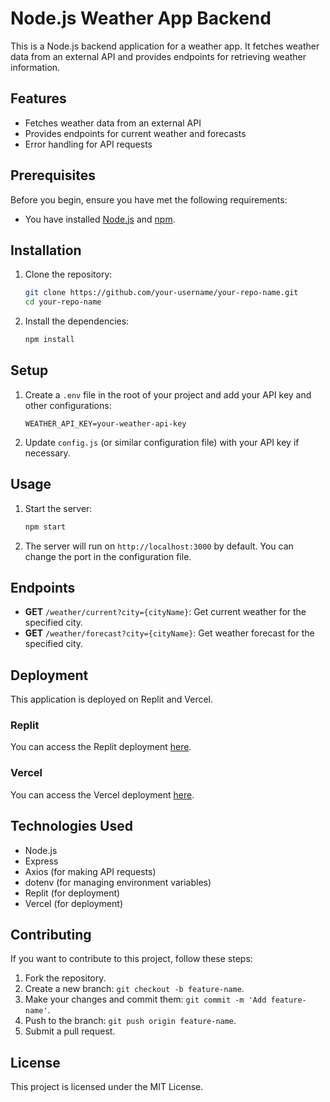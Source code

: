 # Node.js Weather App Backend

This is a Node.js backend application for a weather app. It fetches weather data from an external API and provides endpoints for retrieving weather information.

## Features

- Fetches weather data from an external API
- Provides endpoints for current weather and forecasts
- Error handling for API requests

## Prerequisites

Before you begin, ensure you have met the following requirements:

- You have installed [Node.js](https://nodejs.org/) and [npm](https://www.npmjs.com/).

## Installation

1. Clone the repository:

    ```sh
    git clone https://github.com/your-username/your-repo-name.git
    cd your-repo-name
    ```

2. Install the dependencies:

    ```sh
    npm install
    ```

## Setup

1. Create a `.env` file in the root of your project and add your API key and other configurations:

    ```env
    WEATHER_API_KEY=your-weather-api-key
    ```

2. Update `config.js` (or similar configuration file) with your API key if necessary.

## Usage

1. Start the server:

    ```sh
    npm start
    ```

2. The server will run on `http://localhost:3000` by default. You can change the port in the configuration file.

## Endpoints

- **GET** `/weather/current?city={cityName}`: Get current weather for the specified city.
- **GET** `/weather/forecast?city={cityName}`: Get weather forecast for the specified city.

## Deployment

This application is deployed on Replit and Vercel.

### Replit

You can access the Replit deployment [here]([https://replit.com/@your-username/your-repo-name](https://replit.com/join/fdffwgsakh-kavishkasashmit)).

### Vercel

You can access the Vercel deployment [here]([https://your-repo-name.vercel.app](https://nodejs-ffh0ti0c1-kavishkas-projects-2ce7c3fd.vercel.app/)).

## Technologies Used

- Node.js
- Express
- Axios (for making API requests)
- dotenv (for managing environment variables)
- Replit (for deployment)
- Vercel (for deployment)

## Contributing

If you want to contribute to this project, follow these steps:

1. Fork the repository.
2. Create a new branch: `git checkout -b feature-name`.
3. Make your changes and commit them: `git commit -m 'Add feature-name'`.
4. Push to the branch: `git push origin feature-name`.
5. Submit a pull request.

## License

This project is licensed under the MIT License.
